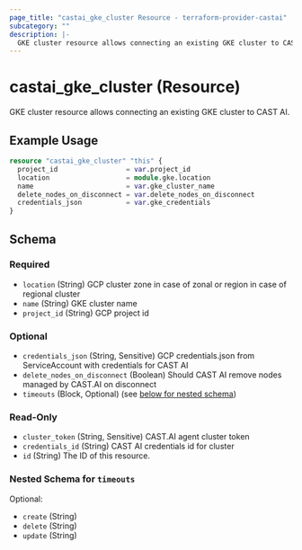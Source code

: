 ```yaml
---
page_title: "castai_gke_cluster Resource - terraform-provider-castai"
subcategory: ""
description: |-
  GKE cluster resource allows connecting an existing GKE cluster to CAST AI.
---
```


# castai_gke_cluster (Resource)

GKE cluster resource allows connecting an existing GKE cluster to CAST AI.

## Example Usage

```terraform
resource "castai_gke_cluster" "this" {
  project_id                 = var.project_id
  location                   = module.gke.location
  name                       = var.gke_cluster_name
  delete_nodes_on_disconnect = var.delete_nodes_on_disconnect
  credentials_json           = var.gke_credentials
}
```

<!-- schema generated by tfplugindocs -->
## Schema

### Required

- `location` (String) GCP cluster zone in case of zonal or region in case of regional cluster
- `name` (String) GKE cluster name
- `project_id` (String) GCP project id

### Optional

- `credentials_json` (String, Sensitive) GCP credentials.json from ServiceAccount with credentials for CAST AI
- `delete_nodes_on_disconnect` (Boolean) Should CAST AI remove nodes managed by CAST.AI on disconnect
- `timeouts` (Block, Optional) (see [below for nested schema](#nestedblock--timeouts))

### Read-Only

- `cluster_token` (String, Sensitive) CAST.AI agent cluster token
- `credentials_id` (String) CAST AI credentials id for cluster
- `id` (String) The ID of this resource.

<a id="nestedblock--timeouts"></a>
### Nested Schema for `timeouts`

Optional:

- `create` (String)
- `delete` (String)
- `update` (String)
